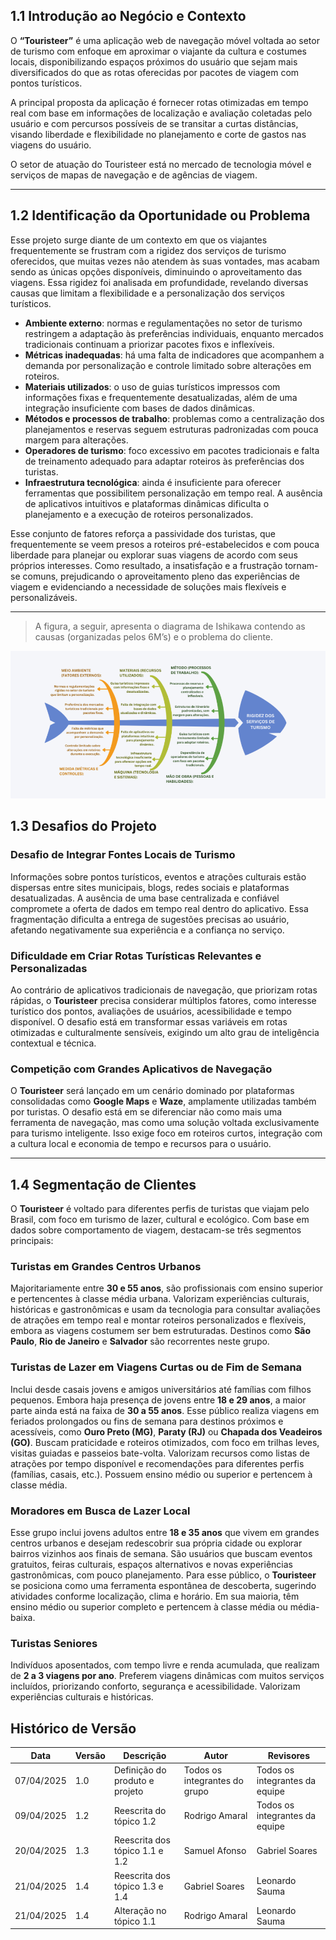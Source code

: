 ## 1.1 Introdução ao Negócio e Contexto

O **“Touristeer”** é uma aplicação web de navegação móvel voltada ao setor de turismo com enfoque em aproximar o viajante da cultura e costumes locais, disponibilizando espaços próximos do usuário que sejam mais diversificados do que as rotas oferecidas por pacotes de viagem com pontos turísticos.

A principal proposta da aplicação é fornecer rotas otimizadas em tempo real com base em informações de localização e avaliação coletadas pelo usuário e com percursos possíveis de se transitar a curtas distâncias, visando liberdade e flexibilidade no planejamento e corte de gastos nas viagens do usuário.

O setor de atuação do Touristeer está no mercado de tecnologia móvel e serviços de mapas de navegação e de agências de viagem.

---

## 1.2 Identificação da Oportunidade ou Problema

Esse projeto surge diante de um contexto em que os viajantes frequentemente se frustram com a rigidez dos serviços de turismo oferecidos, que muitas vezes não atendem às suas vontades, mas acabam sendo as únicas opções disponíveis, diminuindo o aproveitamento das viagens. Essa rigidez foi analisada em profundidade, revelando diversas causas que limitam a flexibilidade e a personalização dos serviços turísticos.

- **Ambiente externo**: normas e regulamentações no setor de turismo restringem a adaptação às preferências individuais, enquanto mercados tradicionais continuam a priorizar pacotes fixos e inflexíveis.
- **Métricas inadequadas**: há uma falta de indicadores que acompanhem a demanda por personalização e controle limitado sobre alterações em roteiros.
- **Materiais utilizados**: o uso de guias turísticos impressos com informações fixas e frequentemente desatualizadas, além de uma integração insuficiente com bases de dados dinâmicas.
- **Métodos e processos de trabalho**: problemas como a centralização dos planejamentos e reservas seguem estruturas padronizadas com pouca margem para alterações.
- **Operadores de turismo**: foco excessivo em pacotes tradicionais e falta de treinamento adequado para adaptar roteiros às preferências dos turistas.
- **Infraestrutura tecnológica**: ainda é insuficiente para oferecer ferramentas que possibilitem personalização em tempo real. A ausência de aplicativos intuitivos e plataformas dinâmicas dificulta o planejamento e a execução de roteiros personalizados.

Esse conjunto de fatores reforça a passividade dos turistas, que frequentemente se veem presos a roteiros pré-estabelecidos e com pouca liberdade para planejar ou explorar suas viagens de acordo com seus próprios interesses. Como resultado, a insatisfação e a frustração tornam-se comuns, prejudicando o aproveitamento pleno das experiências de viagem e evidenciando a necessidade de soluções mais flexíveis e personalizáveis.

---

> A figura, a seguir, apresenta o diagrama de Ishikawa contendo as causas (organizadas pelos 6M’s) e o problema do cliente.

![Diagrama de Ishikawa](/../assets/diagrama.png)

## 1.3 Desafios do Projeto

### Desafio de Integrar Fontes Locais de Turismo

Informações sobre pontos turísticos, eventos e atrações culturais estão dispersas entre sites municipais, blogs, redes sociais e plataformas desatualizadas. A ausência de uma base centralizada e confiável compromete a oferta de dados em tempo real dentro do aplicativo. Essa fragmentação dificulta a entrega de sugestões precisas ao usuário, afetando negativamente sua experiência e a confiança no serviço.

### Dificuldade em Criar Rotas Turísticas Relevantes e Personalizadas

Ao contrário de aplicativos tradicionais de navegação, que priorizam rotas rápidas, o **Touristeer** precisa considerar múltiplos fatores, como interesse turístico dos pontos, avaliações de usuários, acessibilidade e tempo disponível. O desafio está em transformar essas variáveis em rotas otimizadas e culturalmente sensíveis, exigindo um alto grau de inteligência contextual e técnica.

### Competição com Grandes Aplicativos de Navegação

O **Touristeer** será lançado em um cenário dominado por plataformas consolidadas como **Google Maps** e **Waze**, amplamente utilizadas também por turistas. O desafio está em se diferenciar não como mais uma ferramenta de navegação, mas como uma solução voltada exclusivamente para turismo inteligente. Isso exige foco em roteiros curtos, integração com a cultura local e economia de tempo e recursos para o usuário.

---

## 1.4 Segmentação de Clientes

O **Touristeer** é voltado para diferentes perfis de turistas que viajam pelo Brasil, com foco em turismo de lazer, cultural e ecológico. Com base em dados sobre comportamento de viagem, destacam-se três segmentos principais:

### Turistas em Grandes Centros Urbanos

Majoritariamente entre **30 e 55 anos**, são profissionais com ensino superior e pertencentes à classe média urbana. Valorizam experiências culturais, históricas e gastronômicas e usam da tecnologia para consultar avaliações de atrações em tempo real e montar roteiros personalizados e flexíveis, embora as viagens costumem ser bem estruturadas. Destinos como **São Paulo**, **Rio de Janeiro** e **Salvador** são recorrentes neste grupo.

### Turistas de Lazer em Viagens Curtas ou de Fim de Semana

Inclui desde casais jovens e amigos universitários até famílias com filhos pequenos. Embora haja presença de jovens entre **18 e 29 anos**, a maior parte ainda está na faixa de **30 a 55 anos**. Esse público realiza viagens em feriados prolongados ou fins de semana para destinos próximos e acessíveis, como **Ouro Preto (MG)**, **Paraty (RJ)** ou **Chapada dos Veadeiros (GO)**. Buscam praticidade e roteiros otimizados, com foco em trilhas leves, visitas guiadas e passeios bate-volta. Valorizam recursos como listas de atrações por tempo disponível e recomendações para diferentes perfis (famílias, casais, etc.). Possuem ensino médio ou superior e pertencem à classe média.

### Moradores em Busca de Lazer Local

Esse grupo inclui jovens adultos entre **18 e 35 anos** que vivem em grandes centros urbanos e desejam redescobrir sua própria cidade ou explorar bairros vizinhos aos finais de semana. São usuários que buscam eventos gratuitos, feiras culturais, espaços alternativos e novas experiências gastronômicas, com pouco planejamento. Para esse público, o **Touristeer** se posiciona como uma ferramenta espontânea de descoberta, sugerindo atividades conforme localização, clima e horário. Em sua maioria, têm ensino médio ou superior completo e pertencem à classe média ou média-baixa.

### Turistas Seniores

Indivíduos aposentados, com tempo livre e renda acumulada, que realizam de **2 a 3 viagens por ano**. Preferem viagens dinâmicas com muitos serviços incluídos, priorizando conforto, segurança e acessibilidade. Valorizam experiências culturais e históricas.


## Histórico de Versão
| Data | Versão | Descrição | Autor | Revisores|
|-|-|-|-|-|
|07/04/2025| 1.0 | Definição do produto e projeto | Todos os integrantes do grupo |Todos os integrantes da equipe|
|09/04/2025| 1.2 | Reescrita do tópico 1.2 | Rodrigo Amaral |Todos os integrantes da equipe|
|20/04/2025| 1.3 | Reescrita dos tópico 1.1 e 1.2 | Samuel Afonso |Gabriel Soares|
|21/04/2025| 1.4 | Reescrita dos tópico 1.3 e 1.4 | Gabriel Soares |Leonardo Sauma|
|21/04/2025| 1.4 | Alteração no tópico 1.1 | Rodrigo Amaral |Leonardo Sauma|